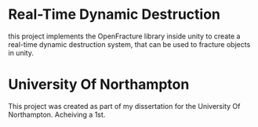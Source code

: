# Real-Time Dynamic Destruction
this project implements the OpenFracture library inside unity to create a real-time dynamic destruction system, that can be used to fracture objects in unity.

# University Of Northampton
This project was created as part of my dissertation for the University Of Northampton. Acheiving a 1st.
